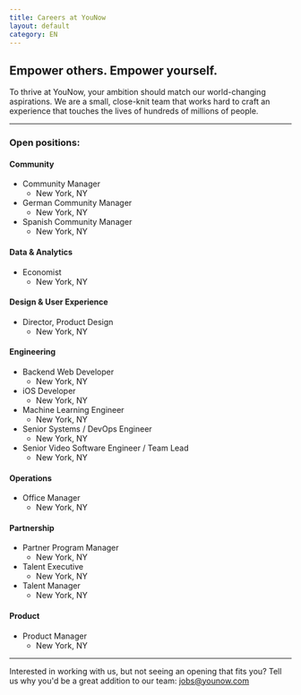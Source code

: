 ```yaml
---
title: Careers at YouNow
layout: default
category: EN
---
```

## Empower others. Empower yourself.

To thrive at YouNow, your ambition should match our world-changing aspirations. We are a small, close-knit team that works hard to craft an experience that touches the lives of hundreds of millions of people.

---

### Open positions:

#### Community 
- Community Manager
  - New York, NY
- German Community Manager
  - New York, NY
- Spanish Community Manager
  - New York, NY

#### Data & Analytics
- Economist
  - New York, NY

#### Design & User Experience
- Director, Product Design
  - New York, NY

#### Engineering
- Backend Web Developer
  - New York, NY
- iOS Developer
  - New York, NY
- Machine Learning Engineer
  - New York, NY
- Senior Systems / DevOps Engineer
  - New York, NY
- Senior Video Software Engineer / Team Lead
  - New York, NY

#### Operations
- Office Manager
  - New York, NY

#### Partnership
- Partner Program Manager
  - New York, NY
- Talent Executive
  - New York, NY
- Talent Manager
  - New York, NY

#### Product
- Product Manager
  - New York, NY

---

Interested in working with us, but not seeing an opening that fits you? Tell us why you'd be a great addition to our team: [jobs@younow.com](jobs@younow.com)
